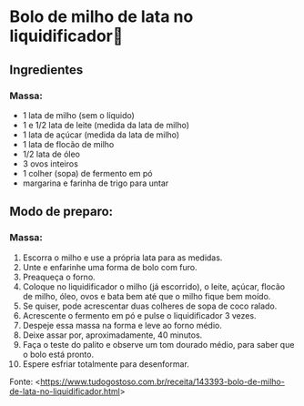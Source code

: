 #  Bolo de milho de lata no liquidificador:corn:
## Ingredientes
### Massa:
* 1 lata de milho (sem o líquido)
* 1 e 1/2 lata de leite (medida da lata de milho)
* 1 lata de açúcar (medida da lata de milho)
* 1 lata de flocão de milho
* 1/2 lata de óleo 
* 3 ovos inteiros
* 1 colher (sopa) de fermento em pó
* margarina e farinha de trigo para untar

## Modo de preparo: 
### Massa:
1. Escorra o milho e use a própria lata para as medidas.
2. Unte e enfarinhe uma forma de bolo com furo.
3. Preaqueça o forno.
4. Coloque no liquidificador o milho (já escorrido), o leite, açúcar, flocão de milho, óleo, ovos e bata bem até que o milho fique bem moído.
5. Se quiser, pode acrescentar duas colheres de sopa de coco ralado.
6. Acrescente o fermento em pó e pulse o liquidificador 3 vezes.
7. Despeje essa massa na forma e leve ao forno médio.
8. Deixe assar por, aproximadamente, 40 minutos.
9. Faça o teste do palito e observe um tom dourado médio, para saber que o bolo está pronto.
10. Espere esfriar totalmente para desenformar.

Fonte: <<https://www.tudogostoso.com.br/receita/143393-bolo-de-milho-de-lata-no-liquidificador.html>> 


